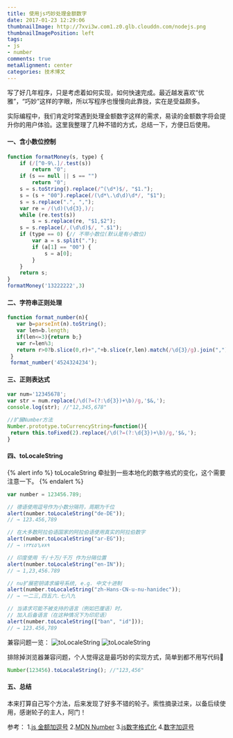 ```yaml
---
title: 使用js巧妙处理金额数字
date: 2017-01-23 12:29:06
thumbnailImage: http://7xvi3w.com1.z0.glb.clouddn.com/nodejs.png
thumbnailImagePosition: left
tags: 
- js
- number
comments: true
metaAlignment: center
categories: 技术博文
---
```

写了好几年程序，只是考虑着如何实现，如何快速完成。最近越发喜欢“优雅”，“巧妙”这样的字眼，所以写程序也慢慢向此靠拢，实在是受益颇多。
<!-- more -->
实际编程中，我们肯定时常遇到处理金额数字这样的需求，易读的金额数字将会提升你的用户体验。这里我整理了几种不错的方式，总结一下，方便日后使用。

#### 一、含小数位控制
```js
function formatMoney(s, type) {  
    if (/[^0-9\.]/.test(s))  
        return "0";  
    if (s == null || s == "")  
        return "0";  
    s = s.toString().replace(/^(\d*)$/, "$1.");  
    s = (s + "00").replace(/(\d*\.\d\d)\d*/, "$1");  
    s = s.replace(".", ",");  
    var re = /(\d)(\d{3},)/;  
    while (re.test(s))  
        s = s.replace(re, "$1,$2");  
    s = s.replace(/,(\d\d)$/, ".$1");  
    if (type == 0) {// 不带小数位(默认是有小数位)
        var a = s.split(".");  
        if (a[1] == "00") {  
            s = a[0];  
        }  
    }  
    return s;  
}  
formatMoney('13222222',3)
```
#### 二、字符串正则处理
```js
function format_number(n){  
   var b=parseInt(n).toString();  
   var len=b.length;  
   if(len<=3){return b;}  
   var r=len%3;  
   return r>0?b.slice(0,r)+","+b.slice(r,len).match(/\d{3}/g).join(","):b.slice(r,len).match(/\d{3}/g).join(",");  
 }  
 format_number('4524324234');
 ```
 #### 三、正则表达式
 ```js
var num='12345678';
var str = num.replace(/\d(?=(?:\d{3})+\b)/g,'$&,');
console.log(str); //"12,345,678"

//扩展Number方法
Number.prototype.toCurrencyString=function(){
  return this.toFixed(2).replace(/\d(?=(?:\d{3})+\b)/g,'$&,'); 
}
```
#### 四、toLocaleString
{% alert info %}
toLocaleString 牵扯到一些本地化的数字格式的变化，这个需要注意一下。
{% endalert %}
```js
var number = 123456.789;

// 德语使用逗号作为小数分隔符，周期为千位
alert(number.toLocaleString("de-DE"));
// → 123.456,789

// 在大多数阿拉伯语国家的阿拉伯语使用真实的阿拉伯数字
alert(number.toLocaleString("ar-EG"));
// → ١٢٣٤٥٦٫٧٨٩

// 印度使用 千/十万/千万 作为分隔位置
alert(number.toLocaleString("en-IN"));
// → 1,23,456.789

// nu扩展密钥请求编号系统, e.g. 中文十进制
alert(number.toLocaleString("zh-Hans-CN-u-nu-hanidec"));
// → 一二三,四五六.七八九

// 当请求可能不被支持的语言（例如巴厘语）时，
// 加入后备语言（在这种情况下为印尼语）
alert(number.toLocaleString(["ban", "id"]));
// → 123.456,789
```
兼容问题一览：
![toLocaleString](http://7xvi3w.com1.z0.glb.clouddn.com/localString2.png)
![toLocaleString](http://7xvi3w.com1.z0.glb.clouddn.com/localString1.png)

排除掉浏览器兼容问题，个人觉得这是最巧妙的实现方式，简单到都不用写代码🙈
```js
Number(123456).toLocaleString(); //"123,456"
```

#### 五、总结
本来打算自己写个方法，后来发现了好多不错的轮子。索性摘录过来，以备后续使用，感谢轮子的主人，阿门！


参考：
1.[js 金额加逗号](https://segmentfault.com/q/1010000006071359)
2.[MDN Number](https://developer.mozilla.org/zh-CN/docs/Web/JavaScript/Reference/Global_Objects/Number/toLocaleString)
3.[js数字格式化](http://blog.csdn.net/evangel_z/article/details/12839657)
4.[数字加逗号](http://blog.csdn.net/fyq891014/article/details/41869807)
